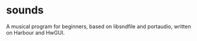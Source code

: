 # sounds
A musical program for beginners, based on libsndfile and portaudio, written on Harbour and HwGUI.
